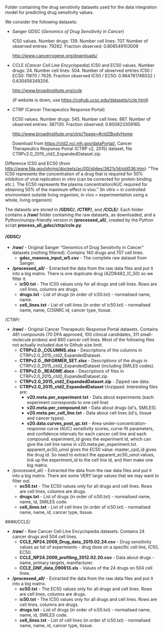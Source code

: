 Folder containing the drug sensitivity datasets used for the data integration model for predicting drug sensitivity values.

We consider the following datasets:
- Sanger GDSC (*Genomics of Drug Sensitivity in Cancer*)

  IC50 values. Number drugs: 139. Number cell lines: 707. Number of observed entries: 79262. Fraction observed: 0.806549103009
  
  http://www.cancerrxgene.org/downloads/
  
- CCLE (*Cancer Cell Line Encyclopedia*)
  IC50 and EC50 values. Number drugs: 24. Number cell lines: 504. Number of observed entries IC50 / EC50: 11670 / 7626. Fraction observed IC50 / EC50: 0.964781746032 / 0.630456349206.
  
  http://www.broadinstitute.org/ccle
  
  (if website is down, use https://cghub.ucsc.edu/datasets/ccle.html)
  
- CTRP (Cancer Therapeutics Response Portal)

  EC50 values. Number drugs: 545. Number cell lines: 887. Number of observed entries: 387130. Fraction observed: 0.800823309165. 
  
  http://www.broadinstitute.org/ctrp/?page=#ctd2BodyHome
  
  Download from https://ctd2.nci.nih.gov/dataPortal/, Cancer Therapeutics Response Portal (CTRP v2, 2015) dataset, file CTRPv2.0_2015_ctd2_ExpandedDataset.zip.

Difference IC50 and EC50 (from http://www.fda.gov/ohrms/dockets/ac/00/slides/3621s1d/sld036.htm):
"The IC50 represents the concentration of a drug that is required for 50% inhibition of viral replication in vitro (can be corrected for protein binding etc.).
The EC50 represents the plasma concentration/AUC required for obtaining 50% of the maximum effect in vivo."
(In vitro = in controlled environment outside living organism, in vivo = experimentation using a whole, living organism)

The datasets are stored in **/GDSC/**, **/CTRP/**, and **/CCLE/**. Each folder contains a **/raw/** folder containing the raw datasets, as downloaded, and a Python/numpy-friendly version in **/processed_all/**, created by the Python script **process_all_gdsc/ctrp/ccle.py**.

#### /GDSC/
- **/raw/** - Original Sanger "Genomics of Drug Sensitivity in Cancer" datasets (nothing filtered). Contains 140 drugs and 707 cell lines.
  - **gdsc_manova_input_w5.csv** - The complete raw dataset from Sanger.
- **/processed_all/** - Extracted the data from the raw data files and put it into a big matrix. There is one duplicate drug (AZD6482_IC_50) so we filter it.
  - **ic50.txt** - The IC50 values only for all drugs and cell lines. Rows are cell lines, columns are drugs.
  - **drugs.txt** - List of drugs (in order of ic50.txt) - normalised name, name.
  - **cell_lines.txt** - List of cell lines (in order of ic50.txt) - normalised name, name, COSMIC id, cancer type, tissue.

/CTRP/
- **/raw/** - Original Cancer Therapeutic Response Portal datasets. Contains 481 compounds (70 DFA approved, 100 clinical candidates, 311 small-molecule probes) and 860 cancer cell lines. Most of the following files not actually included due to Github size limit.
  - **CTRPv2.0._COLUMNS.xlsx** - Descriptions of the columns in CTRPv2.0_2015_ctd2_ExpandedDataset.
  - **CTRPv2.0._INFORMER_SET.xlsx** - Descriptions of the drugs in CTRPv2.0_2015_ctd2_ExpandedDataset (including SMILES codes).
  - **CTRPv2.0._README.docx** - Descriptions of files in CTRPv2.0_2015_ctd2_ExpandedDataset.zip
  - **CTRPv2.0_2015_ctd2_ExpandedDataset.zip** - Zipped raw data.
  - **CTRPv2.0_2015_ctd2_ExpandedDataset** Unzipped. Interesting files are:
    - **v20.meta.per_experiment.txt** - Data about experiments (each experiment corresponds to one cell line)
    - **v20.meta.per_compound.txt** - Data about drugs (id's, SMILES).
    - **v20.meta.per_cell_line.txt** - Data about cell lines (id's, tissue and cancer types).
    - **v20.data.curves_post_qc.txt** - Area-under-concentration-response curve (AUC) sensitivity scores, curve-fit parameters, and confidence intervals for each cancer cell line and each compound. experiment_id gives the experiment id, which can give the cell line name in v20.meta.per_experiment.txt. apparent_ec50_umol gives the EC50 value. master_cpd_id gives the drug id. So need to extract the apparent_ec50_umol values, link up the experiment_id to the cell line id, and then make one big matrix.
- /processed_all/ - Extracted the data from the raw data files and put it into a big matrix. There are some VERY large values that we may want to filter out.
  - **ec50.txt** - The EC50 values only for all drugs and cell lines. Rows are cell lines, columns are drugs.
  - **drugs.txt** - List of drugs (in order of ic50.txt) - normalised name, name, id, SMILES code.
  - **cell_lines.txt** - List of cell lines (in order of ic50.txt) - normalised name, name, id, cancer type, tissue.

####/CCLE/
- **/raw/** - Raw Cancer Cell Line Encyclopedia datasets. Contains 24 cancer drugs and 504 cell lines.
  - **CCLE_NP24.2009_Drug_data_2015.02.24.csv** - Drug sensitivity values as list of experiments - drug dose on a specific cell line, IC50, EC50.
  - **CCLE_NP24.2009_profiling_2012.02.20.csv** - Data about drugs - name, primary targets, manifacturer.
  - **CCLE_GNF_data_090613.xls** - Values of the 24 drugs on 504 cell lines. 
- **/processed_all/** - Extracted the data from the raw data files and put it into a big matrix.
  - **ec50.txt** - The EC50 values only for all drugs and cell lines. Rows are cell lines, columns are drugs.
  - **ic50.txt** - The IC50 values only for all drugs and cell lines. Rows are cell lines, columns are drugs.
  - **drugs.txt** - List of drugs (in order of ic50.txt) - normalised name, name, id, SMILES code.
  - **cell_lines.txt** - List of cell lines (in order of ic50.txt) - normalised name, name, id, cancer type, tissue.
